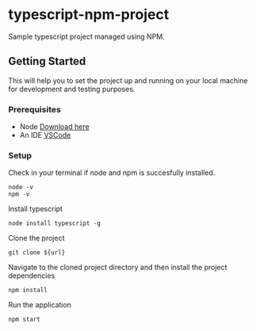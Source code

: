 # typescript-npm-project
Sample typescript project managed using NPM.

## Getting Started
This will help you to set the project up and running on your local machine for development and testing purposes.

### Prerequisites
* Node [Download here](https://nodejs.org)
* An IDE [VSCode](https://code.visualstudio.com/)

### Setup

Check in your terminal if node and npm is succesfully installed.
```
node -v
npm -v
```
Install typescript
```
node install typescript -g
```
Clone the project
```
git clone ${url}
```
Navigate to the cloned project directory and then install the project dependencies
```
npm install
```
Run the application
```
npm start
```